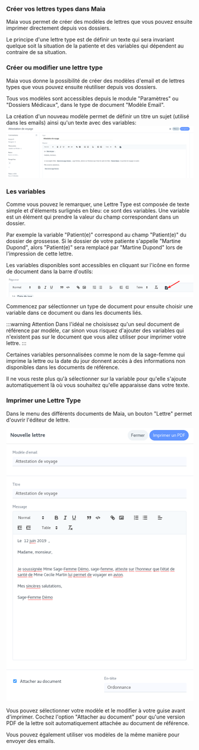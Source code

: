 
### Créer vos lettres types dans Maia

Maia vous permet de créer des modèles de lettres que vous pouvez ensuite imprimer directement depuis vos dossiers.

Le principe d'une lettre type est de définir un texte qui sera invariant quelque soit la situation de la patiente et des variables qui dépendent au contraire de sa situation.


### Créer ou modifier une lettre type

Maia vous donne la possibilité de créer des modèles d'email et de lettres types que vous pouvez ensuite réutiliser depuis vos dossiers.

Tous vos modèles sont accessibles depuis le module "Paramètres" ou "Dossiers Médicaux", dans le type de document "Modèle Email".


La création d'un nouveau modèle permet de définir un titre un sujet (utilisé dans les emails) ainsi qu'un texte avec des variables:  
![Editeur de Lettre Type](/content/maia/standard_letter/trip_letter.png)



### Les variables

Comme vous pouvez le remarquer, une Lettre Type est composée de texte simple et d'élements surlignés en bleu: ce sont des variables.
Une variable est un élément qui prendre la valeur du champ correspondant dans un dossier.

Par exemple la variable "Patient(e)" correspond au champ "Patient(e)" du dossier de grossesse.
Si le dossier de votre patiente s'appelle "Martine Dupond", alors "Patient(e)" sera remplacé par "Martine Dupond" lors de l'impression de cette lettre.


Les variables disponibles sont accessibles en cliquant sur l'icône en forme de document dans la barre d'outils:
![Variables disponibles](/content/maia/standard_letter/variables.png)

Commencez par sélectionner un type de document pour ensuite choisir une variable dans ce document ou dans les documents liés.

:::warning Attention
Dans l'idéal ne choisissez qu'un seul document de référence par modèle, car sinon vous risquez d'ajouter des variables qui n'existent pas sur le document que vous allez utiliser pour imprimer votre lettre.
:::


Certaines variables personnalisées comme  le nom de la sage-femme qui imprime la lettre ou la date du jour donnent accès à des informations non disponibles dans les documents de référence.


Il ne vous reste plus qu'à sélectionner sur la variable pour qu'elle s'ajoute automatiquement là où vous souhaitez qu'elle apparaisse dans votre texte.


### Imprimer une Lettre Type

Dans le menu des différents documents de Maia, un bouton "Lettre" permet d'ouvrir l'éditeur de lettre.

![Editeur de lettre](/content/maia/standard_letter/letter_popup.png)

Vous pouvez sélectionner votre modèle et le modifier à votre guise avant d'imprimer.
Cochez l'option "Attacher au document" pour qu'une version PDF de la lettre soit automatiquement attachée au document de référence.


Vous pouvez également utiliser vos modèles de la même manière pour envoyer des emails.